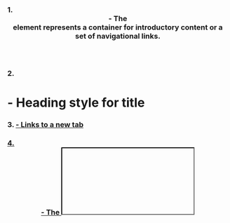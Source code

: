 ### 1. <header> -  The <header> element represents a container for introductory content or a set of navigational links.
### 2. <h1> - Heading style for title 
### 3. <a href> - Links to a new tab 
### 4. <header> - The <iframe> tag specifies an inline frame. An inline frame is used to embed another document within the current HTML document.
### 5. <footer> - The <footer> tag defines a footer for a document or section.
### 6. <form> - The <form> tag is used to create an HTML form for user input.
